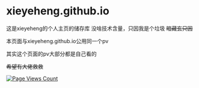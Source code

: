 # xieyeheng.github.io
这是xieyeheng的个人主页的储存库
没啥技术含量，只因我是个垃圾  ~~暗藏玄只因~~

本页面与xieyeheng.github.io公用同一个pv

其实这个页面的pv大部分都是自己看的

~~希望有大佬救救~~


[![Page Views Count](https://badges.toozhao.com/badges/01GFG3FC1HC3WFSFHKTA16VVCV/green.svg)](https://badges.toozhao.com/stats/01GFG3FC1HC3WFSFHKTA16VVCV "Get your own page views count badge on badges.toozhao.com")
